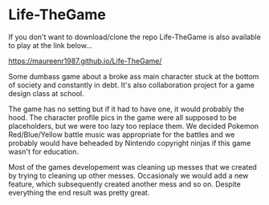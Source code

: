 # Life-TheGame

If you don't want to download/clone the repo Life-TheGame is also available to play at the link below...

https://maureenr1987.github.io/Life-TheGame/

Some dumbass game about a broke ass main character stuck at the bottom of society and constantly in debt. It's also collaboration project for a game design class at school. 

The game has no setting but if it had to have one, it would probably the hood. The character profile pics in the game were all supposed to be placeholders, but we were too lazy too replace them. We decided Pokemon Red/Blue/Yellow battle music was appropriate for the battles and we probably would have beheaded by Nintendo copyright ninjas if this game wasn't for education.

Most of the games developement was cleaning up messes that we created by trying to cleaning up other messes. Occasionaly we would add a new feature, which subsequently created another mess and so on. Despite everything the end result was pretty great.
